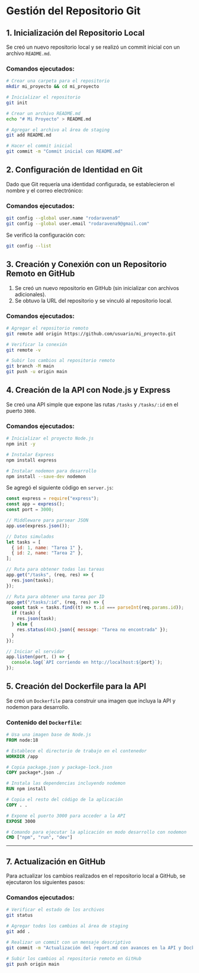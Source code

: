 # Gestión del Repositorio Git

## 1. Inicialización del Repositorio Local

Se creó un nuevo repositorio local y se realizó un commit inicial con un archivo `README.md`.

### Comandos ejecutados:

```bash
# Crear una carpeta para el repositorio
mkdir mi_proyecto && cd mi_proyecto

# Inicializar el repositorio
git init

# Crear un archivo README.md
echo "# Mi Proyecto" > README.md

# Agregar el archivo al área de staging
git add README.md

# Hacer el commit inicial
git commit -m "Commit inicial con README.md"
```

## 2. Configuración de Identidad en Git

Dado que Git requería una identidad configurada, se establecieron el nombre y el correo electrónico:

### Comandos ejecutados:

```bash
git config --global user.name "rodaravena9"
git config --global user.email "rodaravena9@gmail.com"
```

Se verificó la configuración con:

```bash
git config --list
```

## 3. Creación y Conexión con un Repositorio Remoto en GitHub

1. Se creó un nuevo repositorio en GitHub (sin inicializar con archivos adicionales).
2. Se obtuvo la URL del repositorio y se vinculó al repositorio local.

### Comandos ejecutados:

```bash
# Agregar el repositorio remoto
git remote add origin https://github.com/usuario/mi_proyecto.git

# Verificar la conexión
git remote -v

# Subir los cambios al repositorio remoto
git branch -M main
git push -u origin main
```

## 4. Creación de la API con Node.js y Express

Se creó una API simple que expone las rutas `/tasks` y `/tasks/:id` en el puerto `3000`.

### Comandos ejecutados:

```bash
# Inicializar el proyecto Node.js
npm init -y

# Instalar Express
npm install express

# Instalar nodemon para desarrollo
npm install --save-dev nodemon
```

Se agregó el siguiente código en `server.js`:

```javascript
const express = require("express");
const app = express();
const port = 3000;

// Middleware para parsear JSON
app.use(express.json());

// Datos simulados
let tasks = [
  { id: 1, name: "Tarea 1" },
  { id: 2, name: "Tarea 2" },
];

// Ruta para obtener todas las tareas
app.get("/tasks", (req, res) => {
  res.json(tasks);
});

// Ruta para obtener una tarea por ID
app.get("/tasks/:id", (req, res) => {
  const task = tasks.find((t) => t.id === parseInt(req.params.id));
  if (task) {
    res.json(task);
  } else {
    res.status(404).json({ message: "Tarea no encontrada" });
  }
});

// Iniciar el servidor
app.listen(port, () => {
  console.log(`API corriendo en http://localhost:${port}`);
});
```

## 5. Creación del Dockerfile para la API

Se creó un `Dockerfile` para construir una imagen que incluya la API y nodemon para desarrollo.

### Contenido del `Dockerfile`:

```dockerfile
# Usa una imagen base de Node.js
FROM node:18

# Establece el directorio de trabajo en el contenedor
WORKDIR /app

# Copia package.json y package-lock.json
COPY package*.json ./

# Instala las dependencias incluyendo nodemon
RUN npm install

# Copia el resto del código de la aplicación
COPY . .

# Expone el puerto 3000 para acceder a la API
EXPOSE 3000

# Comando para ejecutar la aplicación en modo desarrollo con nodemon
CMD ["npm", "run", "dev"]
```

---

## 7. Actualización en GitHub

Para actualizar los cambios realizados en el repositorio local a GitHub, se ejecutaron los siguientes pasos:

### Comandos ejecutados:

```bash
# Verificar el estado de los archivos
git status

# Agregar todos los cambios al área de staging
git add .

# Realizar un commit con un mensaje descriptivo
git commit -m "Actualización del report.md con avances en la API y Dockerfile"

# Subir los cambios al repositorio remoto en GitHub
git push origin main
```

